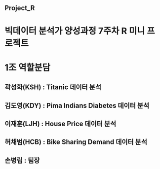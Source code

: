 ## Project_R

# 빅데이터 분석가 양성과정 7주차 R 미니 프로젝트

# 1조 역할분담

## 곽성화(KSH) : Titanic 데이터 분석
## 김도영(KDY) : Pima Indians Diabetes 데이터 분석
## 이재훈(LJH) : House Price 데이터 분석
## 허채범(HCB) : Bike Sharing Demand 데이터 분석
## 손병립 : 팀장
